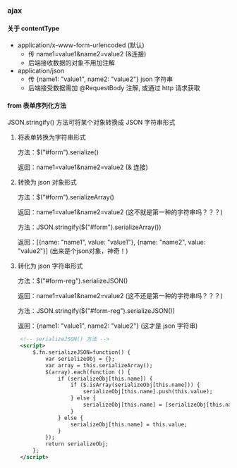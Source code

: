### ajax

#### 关于 contentType

- application/x-www-form-urlencoded (默认)
    - 传 name1=value1&name2=value2 (&连接)
    - 后端接收数据的对象不用加注解
- application/json
    - 传 {name1: "value1", name2: "value2"} json 字符串
    - 后端接受数据需加 @RequestBody 注解, 或通过 http 请求获取

#### from 表单序列化方法
JSON.stringify() 方法可将某个对象转换成 JSON 字符串形式
1. 将表单转换为字符串形式

    方法：$("#form").serialize()

    返回：name1=value1&name2=value2 (& 连接)


2. 转换为 json 对象形式
   
    方法：$("#form").serializeArray()
    
    返回：name1=value1&name2=value2 (这不就是第一种的字符串吗？？？)

    方法：JSON.stringify($("#form").serializeArray())

    返回：[{name: "name1", value: "value1"}, {name: "name2", value: "value2"}] (出来是个json对象，神奇！)


3. 转化为 json 字符串形式

    方法：$("#form-reg").serializeJSON()

    返回：name1=value1&name2=value2 (这不还是第一种的字符串吗？？？)

    方法：JSON.stringify($("#form-reg").serializeJSON())

    返回：{name1: "value1", name2: "value2"} (这才是 json 字符串)

~~~xml
    <!-- serializeJSON() 方法 -->
    <script>
        $.fn.serializeJSON=function() {
        	var serializeObj = {};
        	var array = this.serializeArray();
        	$(array).each(function () {
        		if (serializeObj[this.name]) {
        			if ($.isArray(serializeObj[this.name])) {
        				serializeObj[this.name].push(this.value);
        			} else {
        				serializeObj[this.name] = [serializeObj[this.name], this.value];
        			}
        		} else {
        			serializeObj[this.name] = this.value;
        		}
        	});
        	return serializeObj;
        };
    </script>
~~~

